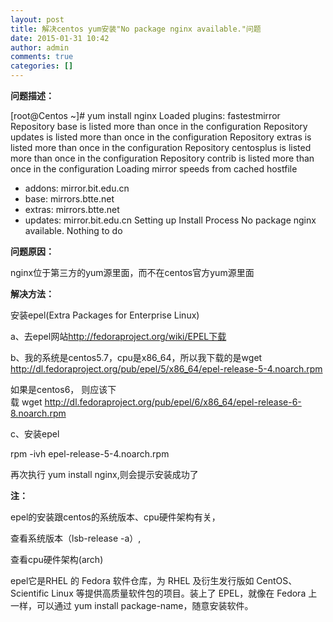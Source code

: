 ```yaml
---
layout: post
title: 解决centos yum安装"No package nginx available."问题
date: 2015-01-31 10:42
author: admin
comments: true
categories: []
---
```

<strong>问题描述：</strong>

[root@Centos ~]# yum install nginx
Loaded plugins: fastestmirror
Repository base is listed more than once in the configuration
Repository updates is listed more than once in the configuration
Repository extras is listed more than once in the configuration
Repository centosplus is listed more than once in the configuration
Repository contrib is listed more than once in the configuration
Loading mirror speeds from cached hostfile
* addons: mirror.bit.edu.cn
* base: mirrors.btte.net
* extras: mirrors.btte.net
* updates: mirror.bit.edu.cn
Setting up Install Process
No package nginx available.
Nothing to do

<strong>问题原因：</strong>

nginx位于第三方的yum源里面，而不在centos官方yum源里面

<strong>解决方法：</strong>

安装epel(Extra Packages for Enterprise Linux)

a、去epel网站<a href="http://fedoraproject.org/wiki/EPEL" target="_blank">http://fedoraproject.org/wiki/EPEL下载</a>

b、我的系统是centos5.7，cpu是x86_64，所以我下载的是wget http://dl.fedoraproject.org/pub/epel/5/x86_64/epel-release-5-4.noarch.rpm

如果是centos6， 则应该下载 wget <a href="http://dl.fedoraproject.org/pub/epel/6/x86_64/epel-release-6-8.noarch.rpm" target="_blank">http://dl.fedoraproject.org/pub/epel/6/x86_64/epel-release-6-8.noarch.rpm</a>

c、安装epel

rpm -ivh epel-release-5-4.noarch.rpm

再次执行 yum install nginx,则会提示安装成功了

<strong>注：</strong>

epel的安装跟centos的系统版本、cpu硬件架构有关，

查看系统版本（lsb-release -a）,

查看cpu硬件架构(arch)

epel它是RHEL 的 Fedora 软件仓库，为 RHEL 及衍生发行版如 CentOS、Scientific Linux 等提供高质量软件包的项目。装上了 EPEL，就像在 Fedora 上一样，可以通过 yum install package-name，随意安装软件。
